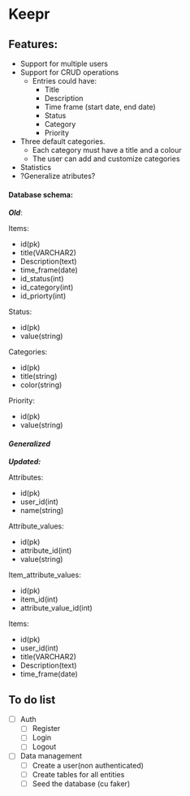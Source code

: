 # Keepr
## Features:
- Support for multiple users
- Support for CRUD operations
     - Entries could have:
	     - Title
	     - Description
	     - Time frame (start date, end date)
	     - Status
	     - Category
	     - Priority
- Three default categories.
	- Each category must have a title and a colour
	- The user can add and customize categories
- Statistics
- ?Generalize atributes?

#### Database schema:
***Old***:

Items:
- id(pk)
- title(VARCHAR2)
- Description(text)
- time_frame(date)
- id_status(int)
- id_category(int)
- id_priorty(int)

Status:
- id(pk)
- value(string)

Categories:
- id(pk)
- title(string)
- color(string)

Priority:
- id(pk)
- value(string)

#### ***Generalized***
***Updated:***

Attributes:
- id(pk)
- user_id(int)
- name(string)

Attribute_values:
- id(pk)
- attribute_id(int)
- value(string)

Item_attribute_values:
- id(pk)
- item_id(int)
- attribute_value_id(int)

Items:
- id(pk)
- user_id(int)
- title(VARCHAR2)
- Description(text)
- time_frame(date)

## To do list
- [ ] Auth
	- [ ] Register
	- [ ] Login
	- [ ] Logout
- [ ] Data management
	- [ ] Create a user(non authenticated)
	- [ ] Create tables for all entities
	- [ ] Seed the database (cu faker)
